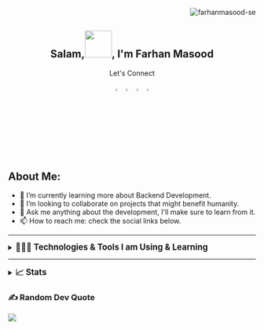 <img align="right" src="https://komarev.com/ghpvc/?username=farhanmasood-se&label=Profile%20views&color=0e75b6&style=flat" alt="farhanmasood-se" /><br/>



<h2 align="center"> Salam,<img src="https://github.com/mitul3737/mitul3737/blob/main/Wave.gif" height="55px" width="55px">, I'm Farhan Masood</h2>

<div align="center" id='let-connect'>
 <p>Let's Connect</p>
 <a href="https://www.linkedin.com/in/umercsv/"><img src="https://img.icons8.com/color/48/000000/linkedin.png" width="3.5%"/></a>
 <a href="https://www.facebook.com/umerahmedsabri/"><img src="https://img.icons8.com/fluent/48/000000/facebook-new.png" width="3.5%"/></a>
 <a href="https://www.instagram.com/umerahmedsabri/"><img src="https://img.icons8.com/fluent/48/000000/instagram-new.png" width="3.5%"/></a>
 <a href="mailto:umer.ahmed@mslm.io"> <img src="https://img.icons8.com/fluent/48/000000/gmail.png" width="3.5%"/></a>
</div>

## About Me:
- 🌱 I’m currently learning more about Backend Development.<br>
- 👯 I’m looking to collaborate on projects that might benefit humanity.<br>
- 💬 Ask me anything about the development, I'll make sure to learn from it.<br>
- 📫 How to reach me: check the social links below.

---

<details>
<summary><big><strong>👨🏻‍💻 Technologies & Tools I am Using & Learning</strong></big></summary>

#### Programming Languages

![C++](https://img.shields.io/badge/c++-%2300599C.svg?style=for-the-badge&logo=c%2B%2B&logoColor=white) ![Java](https://img.shields.io/badge/java-%23ED8B00.svg?style=for-the-badge&logo=java&logoColor=white) ![Python](https://img.shields.io/badge/python-3670A0?style=for-the-badge&logo=python&logoColor=ffdd54) ![HTML](https://img.shields.io/badge/html-3670A0?style=for-the-badge&logo=python&logoColor=ffdd54)

#### Frameworks & Libraries

![.Net](https://img.shields.io/badge/.NET-5C2D91?style=for-the-badge&logo=.net&logoColor=white)

#### Databases

![MySQL](https://img.shields.io/badge/mysql-%2300f.svg?style=for-the-badge&logo=mysql&logoColor=white&color=black) ![MicrosoftSQLServer](https://img.shields.io/badge/Microsoft%20SQL%20Sever-CC2927?style=for-the-badge&logo=microsoft%20sql%20server&logoColor=white)

#### Version Control

![Git](https://img.shields.io/badge/git-%23F05033.svg?style=for-the-badge&logo=git&logoColor=white) ![GitHub](https://img.shields.io/badge/github-%23121011.svg?style=for-the-badge&logo=github&logoColor=white)

#### IDEs/Editors
  
![Visual Studio Code](https://img.shields.io/badge/VisualStudioCode-0078d7.svg?style=for-the-badge&logo=visual-studio-code&logoColor=white) ![Visual Studio](https://img.shields.io/badge/VisualStudio-5C2D91.svg?style=for-the-badge&logo=visual-studio&logoColor=white)

#### Operating System
 
![Windows 10](https://img.shields.io/badge/Windows-0078D6?style=for-the-badge&logo=windows&logoColor=white)&nbsp;![Ubuntu](https://img.shields.io/badge/Ubuntu-E95420?style=for-the-badge&logo=ubuntu&logoColor=white)

</details>

---

<details>
<summary><big><strong>📈 Stats</big></summary>

![](https://github-readme-stats.vercel.app/api?username=farhanmasood-se&theme=tokyonight&hide_border=false&include_all_commits=true&count_private=false)<br/>
![](https://github-readme-streak-stats.herokuapp.com/?user=farhanmasood-se&theme=tokyonight&hide_border=false)<br/>
![](https://github-readme-stats.vercel.app/api/top-langs/?username=farhanmasood-se&theme=tokyonight&hide_border=false&include_all_commits=true&count_private=false&layout=compact)

</details>


### ✍️ Random Dev Quote
![](https://quotes-github-readme.vercel.app/api?type=horizontal&theme=radical)
 
